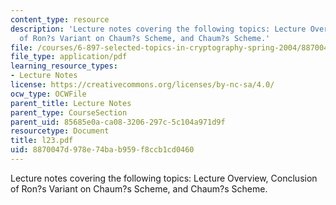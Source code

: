 ```yaml
---
content_type: resource
description: 'Lecture notes covering the following topics: Lecture Overview, Conclusion
  of Ron?s Variant on Chaum?s Scheme, and Chaum?s Scheme.'
file: /courses/6-897-selected-topics-in-cryptography-spring-2004/8870047d978e74bab959f8ccb1cd0460_l23.pdf
file_type: application/pdf
learning_resource_types:
- Lecture Notes
license: https://creativecommons.org/licenses/by-nc-sa/4.0/
ocw_type: OCWFile
parent_title: Lecture Notes
parent_type: CourseSection
parent_uid: 85685e0a-ca08-3206-297c-5c104a971d9f
resourcetype: Document
title: l23.pdf
uid: 8870047d-978e-74ba-b959-f8ccb1cd0460
---
```

Lecture notes covering the following topics: Lecture Overview, Conclusion of Ron?s Variant on Chaum?s Scheme, and Chaum?s Scheme.
